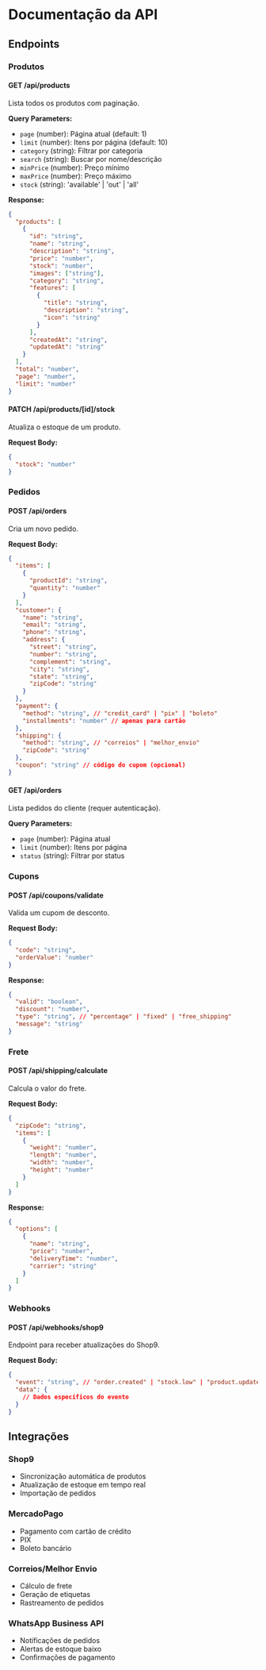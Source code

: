 # Documentação da API

## Endpoints

### Produtos

#### GET /api/products
Lista todos os produtos com paginação.

**Query Parameters:**
- `page` (number): Página atual (default: 1)
- `limit` (number): Itens por página (default: 10)
- `category` (string): Filtrar por categoria
- `search` (string): Buscar por nome/descrição
- `minPrice` (number): Preço mínimo
- `maxPrice` (number): Preço máximo
- `stock` (string): 'available' | 'out' | 'all'

**Response:**
```json
{
  "products": [
    {
      "id": "string",
      "name": "string",
      "description": "string",
      "price": "number",
      "stock": "number",
      "images": ["string"],
      "category": "string",
      "features": [
        {
          "title": "string",
          "description": "string",
          "icon": "string"
        }
      ],
      "createdAt": "string",
      "updatedAt": "string"
    }
  ],
  "total": "number",
  "page": "number",
  "limit": "number"
}
```

#### PATCH /api/products/[id]/stock
Atualiza o estoque de um produto.

**Request Body:**
```json
{
  "stock": "number"
}
```

### Pedidos

#### POST /api/orders
Cria um novo pedido.

**Request Body:**
```json
{
  "items": [
    {
      "productId": "string",
      "quantity": "number"
    }
  ],
  "customer": {
    "name": "string",
    "email": "string",
    "phone": "string",
    "address": {
      "street": "string",
      "number": "string",
      "complement": "string",
      "city": "string",
      "state": "string",
      "zipCode": "string"
    }
  },
  "payment": {
    "method": "string", // "credit_card" | "pix" | "boleto"
    "installments": "number" // apenas para cartão
  },
  "shipping": {
    "method": "string", // "correios" | "melhor_envio"
    "zipCode": "string"
  },
  "coupon": "string" // código do cupom (opcional)
}
```

#### GET /api/orders
Lista pedidos do cliente (requer autenticação).

**Query Parameters:**
- `page` (number): Página atual
- `limit` (number): Itens por página
- `status` (string): Filtrar por status

### Cupons

#### POST /api/coupons/validate
Valida um cupom de desconto.

**Request Body:**
```json
{
  "code": "string",
  "orderValue": "number"
}
```

**Response:**
```json
{
  "valid": "boolean",
  "discount": "number",
  "type": "string", // "percentage" | "fixed" | "free_shipping"
  "message": "string"
}
```

### Frete

#### POST /api/shipping/calculate
Calcula o valor do frete.

**Request Body:**
```json
{
  "zipCode": "string",
  "items": [
    {
      "weight": "number",
      "length": "number",
      "width": "number",
      "height": "number"
    }
  ]
}
```

**Response:**
```json
{
  "options": [
    {
      "name": "string",
      "price": "number",
      "deliveryTime": "number",
      "carrier": "string"
    }
  ]
}
```

### Webhooks

#### POST /api/webhooks/shop9
Endpoint para receber atualizações do Shop9.

**Request Body:**
```json
{
  "event": "string", // "order.created" | "stock.low" | "product.updated"
  "data": {
    // Dados específicos do evento
  }
}
```

## Integrações

### Shop9
- Sincronização automática de produtos
- Atualização de estoque em tempo real
- Importação de pedidos

### MercadoPago
- Pagamento com cartão de crédito
- PIX
- Boleto bancário

### Correios/Melhor Envio
- Cálculo de frete
- Geração de etiquetas
- Rastreamento de pedidos

### WhatsApp Business API
- Notificações de pedidos
- Alertas de estoque baixo
- Confirmações de pagamento 